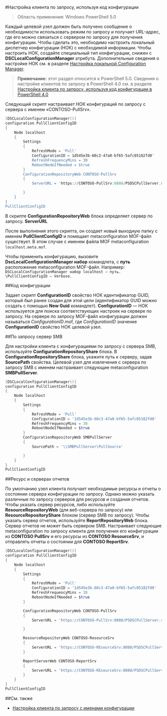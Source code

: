 #Настройка клиента по запросу, используя код конфигурации

> Область применения: Windows PowerShell 5.0

Каждый целевой узел должен быть получено сообщение о необходимости использовать режим по запросу и получает URL-адрес, где его можно связаться с сервером по запросу для получения конфигурации. Чтобы сделать это, необходимо настроить локальный диспетчер конфигурации (НОК) с необходимой информации. Чтобы настроить НОК, создайте специальный тип конфигурации, снижен с **DSCLocalConfigurationManager** атрибута. Дополнительные сведения о настройке НОК см. в разделе [Настройка локальной Configuration Manager](metaConfig.md).

> **Примечание**: этот раздел относится к PowerShell 5.0. Сведения о настройке клиентов по запросу в PowerShell 4.0 см. в разделе [Настройка клиента по запросу, используя код конфигурации в PowerShell 4.0](pullClientConfigID4.md)

Следующий скрипт настраивает НОК конфигураций по запросу с сервера с именем «CONTOSO-PullSrv».

```powershell
[DSCLocalConfigurationManager()]
configuration PullClientConfigID
{
    Node localhost
    {
        Settings
        {
            RefreshMode = 'Pull'
            ConfigurationID = 1d545e3b-60c3-47a0-bf65-5afc05182fd0'
            RefreshFrequencyMins = 30 
            RebootNodeIfNeeded = $true
        }
        ConfigurationRepositoryWeb CONTOSO-PullSrv
        {
            ServerURL = 'https://CONTOSO-PullSrv:8080/PSDSCPullServer.svc'

        }      
    }
}
PullClientConfigID
```

В скрипте **ConfigurationRepositoryWeb** блока определяет сервер по запросу.  **ServerURL**

После выполнения этого скрипта, он создает новый выходную папку с именем **PullClientConfigID** и помещает metaconfiguration MOF-файл существует. В этом случае с именем файла MOF metaconfiguration `localhost.meta.mof`.

Чтобы применить конфигурацию, вызовите **DscLocalConfigurationManager набор** командлета, с **путь** расположение metaconfiguration MOF-файл. Например: `DSCLocalConfigurationManager набор localhost — путь. \PullClientConfigID – Verbose.`

##Код конфигурации

Задает скрипт **ConfigurationID** свойство НОК идентификатор GUID, который был ранее создан для этой цели (идентификатор GUID можно создать с помощью **New Guid** командлет).  **ConfigurationID** — НОК используется для поиска соответствующих настроек на сервере по запросу. На сервере по запросу MOF-файл конфигурации должен называться _ConfigurationID_.mof, где _ConfigurationID_ значение **ConfigurationID** свойство НОК целевой узел.

##По запросу сервер SMB

Для настройки клиента с конфигурациями по запросу с сервера SMB, используйте **ConfigurationRepositoryShare** блока. В **ConfigurationRepositoryShare** блока, укажите путь к серверу, задав **SourcePath** свойства. Целевой узел для извлечения с сервера по запросу SMB с именем настраивает следующие metaconfiguration **SMBPullServer**.

```powershell
[DSCLocalConfigurationManager()]
configuration PullClientConfigID
{
    Node localhost
    {
        Settings
        {
            RefreshMode = 'Pull'
            ConfigurationID = '1d545e3b-60c3-47a0-bf65-5afc05182fd0'
            RefreshFrequencyMins = 30 
            RebootNodeIfNeeded = $true
        }
        ConfigurationRepositoryWeb SMBPullServer
        {
            SourcePath = '\\SMBPullServer\PullSource'

        }     
    }
}
PullClientConfigID
```

##Ресурс и серверах отчетов

По умолчанию узел клиента получает необходимые ресурсы и отчеты о состоянии сервера конфигурации по запросу. Однако можно указать различные по запросу серверов для ресурсов и создания отчетов.
Чтобы указать сервер ресурсов, либо используйте **ResourceRepositoryWeb** (для веб-сервера по запросу) или **ResourceRepositoryShare** блоком (сервер SMB по запросу).
Чтобы указать сервер отчетов, используйте **ReportRepositoryWeb** блока. Сервер отчетов не может быть сервером SMB.
Настраивает следующие metaconfiguration по запросу клиента для получения его конфигурации из **CONTOSO PullSrv** и его ресурсы из **CONTOSO ResourceSrv**, и отправлять отчеты о состоянии для **CONTOSO ReportSrv**.

```powershell
[DSCLocalConfigurationManager()]
configuration PullClientConfigID
{
    Node localhost
    {
        Settings
        {
            RefreshMode = 'Pull'
            ConfigurationID = '1d545e3b-60c3-47a0-bf65-5afc05182fd0'
            RefreshFrequencyMins = 30 
            RebootNodeIfNeeded = $true
        }

        ConfigurationRepositoryWeb CONTOSO-PullSrv
        {
            ServerURL = 'https://CONTOSO-PullSrv:8080/PSDSCPullServer.svc'

        }

        ResourceRepositoryWeb CONTOSO-ResourceSrv
        {
            ServerURL = 'https://CONTOSO-REsourceSrv:8080/PSDSCPullServer.svc'
        }

        ReportServerWeb CONTOSO-ReportSrv
        {
            ServerURL = 'https://CONTOSO-REsourceSrv:8080/PSDSCPullServer.svc'
        }
    }
}
PullClientConfigID
```

##См. также

* [Настройка клиента по запросу с именами конфигурации](pullClientConfigNames.md)



